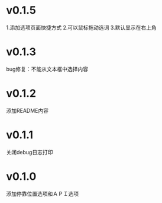 # v0.1.5
1.添加选项页面快捷方式 
2.可以鼠标拖动选词 
3.默认显示在右上角

# v0.1.3
bug修复：不能从文本框中选择内容

# v0.1.2
添加README内容

# v0.1.1
关闭debug日志打印

# v0.1.0
添加停靠位置选项和ＡＰＩ选项

